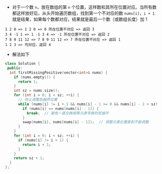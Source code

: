 * 对于一个数 `n`，放在数组的第 `n` 个位置，这样数和其所在位置对应。当所有数都这样放好后，从头开始遍历数组，找到第一个不对应的数 `nums[i]`，`i + 1` 就是结果，如果每个数都对应，结果就是最后一个数（或数组长度）加 1

```
1 2 0 => 1 2 0 => 0 所在位置不对应 => 返回 3
3 4 -1 1 => 1 -1 3 4 => -1 所在位置不对应 => 返回 2
7 8 9 11 12 => 7 8 9 11 12 => 7 所在位置不对应 => 返回 1
1 2 3 => 均对应，返回 4
```

* 解法如下

```cpp
class Solution {
 public:
  int firstMissingPositive(vector<int>& nums) {
    if (nums.empty()) {
      return 1;
    }
    int sz = nums.size();
    for (int i = 0; i < sz; ++i) {
      // 防止调整到越界位置
      while (nums[i] != i + 1 && nums[i] - 1 >= 0 && nums[i] - 1 < sz) {
        if (nums[i] == nums[nums[i] - 1]) {
          break;  // 避免一直交换相等元素导致的死循环
        }
        swap(nums[i], nums[nums[i] - 1]);  // 调整元素位置直到不能调整
      }
    }
    for (int i = 0; i < sz; ++i) {
      if (nums[i] != i + 1) {
        return i + 1;
      }
    }
    return sz + 1;
  }
};
```
